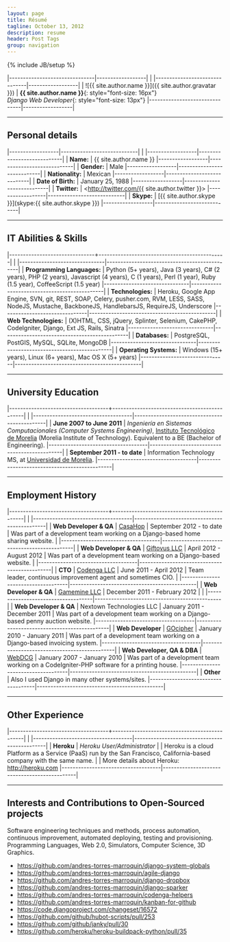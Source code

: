 ```yaml
---
layout: page
title: Résumé
tagline: October 13, 2012
description: resume
header: Post Tags
group: navigation
---
```

{% include JB/setup %}


|-------------------------------|------------------|
|
|-------------------------------|------------------|
| ![{{ site.author.name }}]({{ site.author.gravatar }}) | **{{ site.author.name }}**{: style="font-size: 16px"}<br/>*Django Web Developer*{: style="font-size: 13px"}
|-------------------------------|------------------|

---------

## Personal details

|------------------|----------------------------|
|
|------------------|----------------------------|
| **Name:**        | {{ site.author.name }}
|------------------|----------------------------|
| **Gender:**      | Male
|------------------|----------------------------|
| **Nationality:** | Mexican
|------------------|----------------------------|
| **Date of Birth:** | January 25, 1988
|------------------|----------------------------|
| **Twitter:**     | <http://twitter.com/{{ site.author.twitter }}>
|------------------|----------------------------|
| **Skype:**       | [{{ site.author.skype }}](skype:{{ site.author.skype }})
|------------------|----------------------------|

---------

## IT Abilities & Skills

|-------------------------------+----------------------------------------------|
|
|-------------------------------|----------------------------------------------|
| **Programming Languages:**    | Python (5+ years), Java (3 years), C# (2 years), PHP (2 years), Javascript (4 years), C (1 years), Perl (1 year), Ruby (1.5 year), CoffeeScript (1.5 year)
|-------------------------------|----------------------------------------------|
| **Technologies:**             | Heroku, Google App Engine, SVN, git, REST, SOAP, Celery, pusher.com, RVM, LESS, SASS, NodeJS, Mustache, BackboneJS, HandlebarsJS, RequireJS, Underscore
|-------------------------------|----------------------------------------------|
| **Web Technologies:**         | (X)HTML, CSS, jQuery, Splinter, Selenium, CakePHP, CodeIgniter, Django, Ext JS, Rails, Sinatra
|-------------------------------|----------------------------------------------|
| **Databases:**                | PostgreSQL, PostGIS, MySQL, SQLite, MongoDB
|-------------------------------|----------------------------------------------|
| **Operating Systems:**        | Windows (15+ years), Linux (6+ years), Mac OS X (5+ years)
|-------------------------------|----------------------------------------------|

---------

## University Education

|------------------------------------+----------------------------------------------|
|
|------------------------------------|----------------------------------------------|
| **June 2007 to June 2011**         | *Ingeniería en Sistemas Computacionales (Computer Systems Engineering)*, [Instituto Tecnológico de Morelia](http://www.itmorelia.edu.mx/) (Morelia Institute of Technology). Equivalent to a BE (Bachelor of Engineering).
|------------------------------------|----------------------------------------------|
| **September 2011 - to date** | Information Technology MS, at [Universidad de Morelia](http://udemorelia.edu.mx/).
|------------------------------------|----------------------------------------------|

---------

## Employment History

|------------------------------------+----------------------------------------------|
|
|------------------------------------|----------------------------------------------|
| **Web Developer & QA**             | [CasaHop](http://casahop.com)
| September 2012 - to date           | Was part of a development team working on a Django-based home sharing website. |
|------------------------------------|----------------------------------------------|
| **Web Developer & QA**             | [Giftovus LLC](http://giftovus.com)
| April 2012 - August 2012           | Was part of a development team working on a Django-based website. |
|------------------------------------|----------------------------------------------|
| **CTO**                            | [Codenga LLC](http://codenga.com)
| June 2011 - April 2012             | Team leader, continuous improvement agent and sometimes CIO. |
|------------------------------------|----------------------------------------------|
| **Web Developer & QA**             | [Gamemine LLC](http://gamemine.com)
| December 2011 - February 2012      | |
|------------------------------------|----------------------------------------------|
| **Web Developer & QA**             | Nextown Technologies LLC
| January 2011 - December 2011       | Was part of a development team working on a Django-based penny auction website.
|------------------------------------|----------------------------------------------|
| **Web Developer**                  | [GOcipher](http://www.gocipher.com/)
| January 2010 - January 2011        | Was part of a development team working on a Django-based invoicing system.
|------------------------------------|----------------------------------------------|
| **Web Developer, QA & DBA**        | [WebDCG](http://webdcg.com)
| January 2007 - January 2010        | Was part of a development team working on a CodeIgniter-PHP software for a printing house.
|------------------------------------|----------------------------------------------|
| **Other**                          | Also I used Django in many other systems/sites.
|------------------------------------|----------------------------------------------|

---------

## Other Experience

|------------------------------------+----------------------------------------------|
|
|------------------------------------|----------------------------------------------|
| **Heroku**             | *Heroku User/Administrator*
|                        | Heroku is a cloud Platform as a Service (PaaS) run by the San Francisco, California-based company with the same name.
|                        | More details about Heroku: <http://heroku.com>
|------------------------------------|----------------------------------------------|

---------

## Interests and Contributions to Open-Sourced projects

Software engineering techniques and methods, process automation, continuous improvement, automated deploying, testing and provisioning. Programming Languages, Web 2.0, Simulators, Computer Science, 3D Graphics.

 - <https://github.com/andres-torres-marroquin/django-system-globals>
 - <https://github.com/andres-torres-marroquin/agile-django>
 - <https://github.com/andres-torres-marroquin/django-dropbox>
 - <https://github.com/andres-torres-marroquin/django-sparker>
 - <https://github.com/andres-torres-marroquin/codenga-helpers>
 - <https://github.com/andres-torres-marroquin/kanban-for-github>
 - <https://code.djangoproject.com/changeset/16572>
 - <https://github.com/github/hubot-scripts/pull/253>
 - <https://github.com/github/janky/pull/30>
 - <https://github.com/heroku/heroku-buildpack-python/pull/35>
